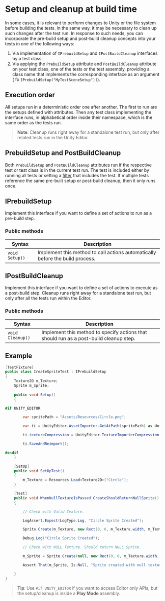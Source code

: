 # Setup and cleanup at build time

In some cases, it is relevant to perform changes to Unity or the file system before building the tests. In the same way,
it may be necessary to clean up such changes after the test run. In response to such needs, you can incorporate the
pre-build setup and post-build cleanup concepts into your tests in one of the following ways:

1. Via implementation of `IPrebuildSetup` and `IPostBuildCleanup` interfaces by a test class.
2. Via applying the `PrebuildSetup` attribute and `PostBuildCleanup` attribute on your test class, one of the tests or
   the test assembly, providing a class name that implements the corresponding interface as an argument (
   fx `[PrebuildSetup("MyTestSceneSetup")]`).

## Execution order

All setups run in a deterministic order one after another. The first to run are the setups defined with attributes. Then
any test class implementing the interface runs, in alphabetical order inside their namespace, which is the same order as
the tests run.

> **Note**: Cleanup runs right away for a standalone test run, but only after related tests run in the Unity Editor.

## PrebuildSetup and PostBuildCleanup

Both `PrebuildSetup` and `PostBuildCleanup` attributes run if the respective test or test class is in the current test
run. The test is included either by running all tests or setting a [filter](./workflow-create-test.md#filters) that
includes the test. If multiple tests reference the same pre-built setup or post-build cleanup, then it only runs once.

## IPrebuildSetup

Implement this interface if you want to define a set of actions to run as a pre-build step.

### Public methods

| Syntax         | Description                                                  |
| -------------- | ------------------------------------------------------------ |
| `void Setup()` | Implement this method to call actions automatically before the build process. |

## IPostBuildCleanup

Implement this interface if you want to define a set of actions to execute as a post-build step. Cleanup runs right away
for a standalone test run, but only after all the tests run within the Editor.

### Public methods

| Syntax           | Description                                                  |
| ---------------- | ------------------------------------------------------------ |
| `void Cleanup()` | Implement this method to specify actions that should run as a post-build cleanup step. |

## Example

```c#
[TestFixture]
public class CreateSpriteTest : IPrebuildSetup
{
    Texture2D m_Texture;
    Sprite m_Sprite;
    
    public void Setup()
    {

#if UNITY_EDITOR

        var spritePath = "Assets/Resources/Circle.png";

        var ti = UnityEditor.AssetImporter.GetAtPath(spritePath) as UnityEditor.TextureImporter;

        ti.textureCompression = UnityEditor.TextureImporterCompression.Uncompressed;

        ti.SaveAndReimport();

#endif
    }

    [SetUp]
    public void SetUpTest()
    {
        m_Texture = Resources.Load<Texture2D>("Circle");
    }

    [Test]
    public void WhenNullTextureIsPassed_CreateShouldReturnNullSprite()
    {

        // Check with Valid Texture.

        LogAssert.Expect(LogType.Log, "Circle Sprite Created");

        Sprite.Create(m_Texture, new Rect(0, 0, m_Texture.width, m_Texture.height), new Vector2(0.5f, 0.5f));

        Debug.Log("Circle Sprite Created");

        // Check with NULL Texture. Should return NULL Sprite.

        m_Sprite = Sprite.Create(null, new Rect(0, 0, m_Texture.width, m_Texture.heig`t), new Vector2(0.5f, 0.5f));

        Assert.That(m_Sprite, Is.Null, "Sprite created with null texture should be null");

    }
}
```

> **Tip**: Use `#if UNITY_EDITOR` if you want to access Editor only APIs, but the setup/cleanup is inside a **Play Mode** assembly.
